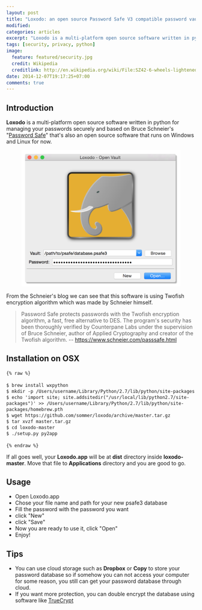```yaml
---
layout: post
title: "Loxodo: an open source Password Safe V3 compatible password vault"
modified:
categories: articles
excerpt: "Loxodo is a multi-platform open source software written in python for managing your passwords securely and based on Bruce Schneier's Password Safe"
tags: [security, privacy, python]
image:
  feature: featured/security.jpg
  credit: Wikipedia
  creditlink: http://en.wikipedia.org/wiki/File:SZ42-6-wheels-lightened.jpg
date: 2014-12-07T19:17:25+07:00
comments: true
---
```


## Introduction

**Loxodo** is a multi-platform open source software written in python for managing your passwords securely and based on Bruce Schneier's "[Password Safe](https://www.schneier.com/passsafe.html)" that's also an open source software that runs on Windows and Linux for now.

<figure>
  <img src="/images/post/2014-12-07-loxodo-an-opensource-password-safe-v3-compatible-password-vault/loxodo.png" alt="loxodo">
</figure>

From the Schneier's blog we can see that this software is using Twofish encryption algorithm which was made by Schneier himself.

> Password Safe protects passwords with the Twofish encryption algorithm, a fast, free alternative to DES. The program's security has been thoroughly verified by Counterpane Labs under the supervision of Bruce Schneier, author of Applied Cryptography and creator of the Twofish algorithm. -- https://www.schneier.com/passsafe.html

## Installation on OSX

    {% raw %}
    
    $ brew install wxpython
    $ mkdir -p /Users/username/Library/Python/2.7/lib/python/site-packages
    $ echo 'import site; site.addsitedir("/usr/local/lib/python2.7/site-packages")' >> /Users/username/Library/Python/2.7/lib/python/site-packages/homebrew.pth
    $ wget https://github.com/sommer/loxodo/archive/master.tar.gz
    $ tar xvzf master.tar.gz
    $ cd loxodo-master
    $ ./setup.py py2app
    
    {% endraw %}

If all goes well, your **Loxodo.app** will be at **dist** directory inside **loxodo-master**. Move that file to **Applications** directory and you are good to go.

## Usage

* Open Loxodo.app
* Chose your file name and path for your new psafe3 database
* Fill the password with the password you want
* click "New"
* click "Save"
* Now you are ready to use it, click "Open"
* Enjoy!

## Tips

* You can use cloud storage such as **Dropbox** or **Copy** to store your password database so if somehow you can not access your computer for some reason, you still can get your password database through cloud.
* If you want more protection, you can double encrypt the database using software like [TrueCrypt](http://www.panggi.com/articles/secure-cloud-storage-using-truecrypt/)
